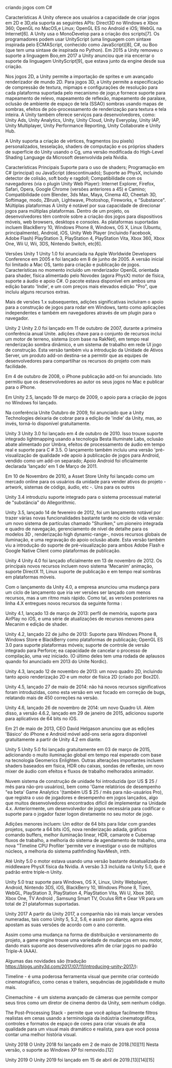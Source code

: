 ﻿criando jogos com C#


Características
A Unity oferece aos usuários a capacidade de criar jogos em 2D e 3D,ela suporta as seguintes APIs: Direct3D no Windows e Xbox 360; OpenGL no MacOS,e Linux; OpenGL ES no Android e iOS; WebGL na Internet[6]. A Unity usa o MonoDevelop para a criação dos scripts[7]. Os programadores podem usar UnityScript (uma linguagem com sintaxe inspirada pelo ECMAScript, conhecido como JavaScript)[8], C#, ou Boo (que tem uma sintaxe de inspirada no Python). Em 2015 a Unity removeu o suporte a linguagem Boo,em 2017 a Unity anunciou que iria encerrar o suporte da linguagem UnityScript[9], que estava junto da engine desde sua criação.

Nos jogos 2D, a Unity permite a importação de sprites e um avançado renderizador de mundo 2D. Para jogos 3D, a Unity permite a especificação de compressão de textura, mipmaps e configurações de resolução para cada plataforma suportada pelo mecanismo de jogo,e fornece suporte para mapeamento de relevo, mapeamento de reflexão, mapeamento de paralaxe, oclusão de ambiente de espaço de tela (SSAO) sombras usando mapas de sombras, efeitos de pós-processamento de renderização para textura e tela inteira. A Unity também oferece serviços para desenvolvedores, como: Unity Ads, Unity Analytics, Unity, Unity Cloud, Unity Everyplay, Unity IAP, Unity Multiplayer, Unity Performance Reporting, Unity Collaborate e Unity Hub.

A Unity suporta a criação de vértices, fragmentos (ou pixels) personalizados, tesselação, shaders de computação e os próprios shaders de superfície do Unity usando o Cg, uma versão modificada do High-Level Shading Language da Microsoft desenvolvida pela Nvidia.

Características Principais
Suporte para o uso de shaders;
Programação em C# (principal) ou JavaScript (descontinuado);
Suporte ao PhysX, incluindo detector de colisão, soft body e ragdoll;
Compatibilidade com os navegadores (via o plugin Unity Web Player): Internet Explorer, Firefox, Safari, Opera, Google Chrome (versões anteriores a 45) e Camino;
Compatibilidade com Blender, 3ds Max, Maya, Cinema 4D, Cheetah 3D, Softimage, modo, ZBrush, Lightwave, Photoshop, Fireworks, e "Substance".
Múltiplas plataformas
A Unity é notável por sua capacidade de direcionar jogos para múltiplas plataformas. Dentro de um projeto, os desenvolvedores têm controle sobre a criação dos jogos para dispositivos móveis, web browsers, desktops e consoles. As plataformas suportadas incluem BlackBerry 10, Windows Phone 8, Windows, OS X, Linux (Ubuntu, principalmente), Android, iOS, Unity Web Player (incluindo Facebook, Adobe Flash) PlayStation 3, PlayStation 4, PlayStation Vita, Xbox 360, Xbox One, Wii U, Wii, 3DS, Nintendo Switch, etc[6].

Versões
Unity 1
Unity 1.0 foi anunciada na Apple Worldwide Developers Conference em 2005 e foi lançado em 8 de junho de 2005. A versão inicial foi limitado a Mac OS, tanto para criação e publicação de jogos. Características no momento incluído um renderizador OpenGL orientada para shader, física alimentado pelo Novodex (agora PhysX) motor de física, suporte a áudio e apoio C#. O pacote estava disponível em ambos uma edição barato 'Indie', e um com preços mais elevados edição "Pro", que incluiu alguns recursos extras.

Mais de versões 1.x subsequentes, adições significativas incluíram o apoio para a construção de jogos para rodar em Windows, tanto como aplicações independentes e também em navegadores através de um plugin para o navegador.

Unity 2
Unity 2.0 foi lançado em 11 de outubro de 2007, durante a primeira conferência anual Unite. adições chave para o conjunto de recursos inclui um motor de terreno, sistema (com base na RakNet), em tempo real renderização sombra dinâmico, e um sistema de trabalho em rede UI jogo de construção. Esta versão também viu a introdução da Unidade de Ativos Server, um produto add-on destina-se a permitir que as equipes de desenvolvedores para compartilhar os recursos do projeto com mais facilidade.

Em 4 de outubro de 2008, o iPhone publicação add-on foi anunciado. Isto permitiu que os desenvolvedores ao autor os seus jogos no Mac e publicar para o iPhone.

Em Unity 2.5, lançado 19 de março de 2009, o apoio para a criação de jogos no Windows foi lançado.

Na conferência Unite Outubro de 2009, foi anunciado que a Unity Technologies deixaria de cobrar para a edição de 'indie' da Unity, mas, ao invés, torná-lo disponível gratuitamente.

Unity 3
Unity 3.0 foi lançado em 4 de outubro de 2010. Isso trouxe suporte integrado lightmapping usando a tecnologia Besta Illuminate Labs, oclusão abate alimentado por Umbra, efeitos de processamento de áudio em tempo real e suporte para C # 3.5. O lançamento também incluiu uma versão 'pré-visualização de qualidade »de apoio à publicação de jogos para Android, vendido como um add-on separado; Apoio Android foi oficialmente declarada 'lançado' em 1 de Março de 2011.

Em 10 de Novembro de 2010, a Asset Store Unity foi lançado como um mercado online para os usuários da unidade para vender ativos do projeto - artwork, sistemas de código, áudio, etc -. Uns para os outros

Unity 3.4 introduziu suporte integrado para o sistema processual material de "substância" do Allegorithmic.

Unity 3.5, lançado 14 de fevereiro de 2012, foi um lançamento notável por trazer várias novas funcionalidades bastante tarde no ciclo de vida versão: um novo sistema de partículas chamado "Shuriken," um pioneiro integrada e quadro de navegação, gerenciamento de nível de detalhe para os modelos 3D , renderização high dynamic-range-, novos recursos globais de iluminação, e uma regravação do apoio oclusão abate. Esta versão também viu a introdução do suporte de pré-visualização para ambos Adobe Flash e Google Native Client como plataformas de publicação.

Unity 4
Unity 4.0 foi lançado oficialmente em 13 de novembro de 2012. Os principais novos recursos incluem novo sistema 'Mecanim' animação, suporte DirectX 11, Linux suporte de publicação e em tempo real sombras em plataformas móveis.

Com o lançamento da Unity 4.0, a empresa anunciou uma mudança para um ciclo de lançamento que iria ver versões ser lançado com menos recursos, mas a um ritmo mais rápido. Como tal, as versões posteriores na linha 4.X entregues novos recursos da seguinte forma :

Unity 4.1, lançado 13 de março de 2013: perfil de memória, suporte para AirPlay no iOS, e uma série de atualizações de recursos menores para Mecanim e edição de shader.

Unity 4.2, lançado 22 de julho de 2013: Suporte para Windows Phone 8, Windows Store e BlackBerry como plataformas de publicação; OpenGL ES 3.0 para suporte plataformas móveis; suporte de controle de versão integrado para Perforce; ea capacidade de cancelar o processo de compilação, uma vez iniciado. (O último deles tem uma rodada de aplausos quando foi anunciado em 2013 do Unite Nordic).

Unity 4.3, lançado 12 de novembro de 2013: um novo quadro 2D, incluindo tanto apoio renderização 2D e um motor de física 2D (criado por Box2D).

Unity 4.5, lançado 27 de maio de 2014: não há novos recursos significativos foram introduzidas, como esta versão em vez focado em correção de bugs, relatando mais de 450 correções na versão.

Unity 4.6, lançado 26 de novembro de 2014: um novo Quadro UI. Além disso, a versão 4.6.2, lançado em 29 de janeiro de 2015, adicionou suporte para aplicativos de 64 bits no iOS.

Em 21 de maio de 2013, CEO David Helgason anunciou que as edições 'Básico' do iPhone e Android móvel add-ons seria agora disponível gratuitamente a partir de Unity 4.2 em diante.

Unity 5
Unity 5.0 foi lançado gratuitamente em 03 de março de 2015, adicionando o muito iluminação global em tempo real esperado com base na tecnologia Geomerics Enlighten. Outras alterações importantes incluem shaders baseados em física, HDR céu caixas, sondas de reflexão, um novo mixer de áudio com efeitos e fluxos de trabalho melhorados animador.

Nuvem sistema de construção de unidade foi introduzida (por US $ 25 / mês para não-pro usuários), bem como 'Game relatórios de desempenho "ea beta' Game Analytics '(também US $ 25 / mês para não-usuários Pro), que registra o uso de jogadores e desempenho em jogos lançados, algo que muitos desenvolvedores encontrados difícil de implementar na Unidade 4.x. Anteriormente, um desenvolvedor de jogos necessária para codificar o suporte para o jogador fazer logon diretamente no seu motor de jogo.

Adições menores incluem: Um editor de 64 bits para lidar com grandes projetos, suporte a 64 bits iOS, nova renderização adiada, gráficos comando buffers, melhor iluminação linear, HDR, camarote e Cubemap fluxos de trabalho, a melhoria do sistema de agendamento de trabalho, uma nova "Timeline CPU Profiler 'permite ver e investigar o uso de múltiplos núcleos, a melhoria do sistema pathfinding NavMesh, intth.

Até Unity 5.0 o motor estava usando uma versão bastante desatualizada do middleware PhysX física da Nvidia. A versão 3.3 incluída na Unity 5.0, que é padrão entre triple-n Unity.

Unity 5.0 traz suporte para Windows, OS X, Linux, Unity Webplayer, Android, Nintendo 3DS, iOS, BlackBerry 10, Windows Phone 8, Tizen, WebGL, PlayStation 3, PlayStation 4, PlayStation Vita, Wii U, Xbox 360, Xbox One, TV Android , Samsung Smart TV, Oculus Rift e Gear VR para um total de 21 plataformas suportadas.

Unity 2017
A partir da Unity 2017, a companhia não irá mais lançar versões numeradas, tais como Unity 5, 5.2, 5.6, e assim por diante, agora eles apostam as suas versões de acordo com o ano corrente.

Assim como uma mudança na forma de distribuição e versionamento do projeto, a game engine trouxe uma variedade de mudanças em seu motor, dando mais suporte aos desenvolvedores afim de criar jogos no padrão Triple-A (AAA).

Algumas das novidades são (tradução https://blogs.unity3d.com/2017/07/11/introducing-unity-2017/):

Timeline - é uma poderosa ferramenta visual que permite criar conteúdo cinematográfico, como cenas e trailers, sequências de jogabilidade e muito mais.

Cinemachine - é um sistema avançado de câmeras que permite compor seus tiros como um diretor de cinema dentro da Unity, sem nenhum código.

The Post-Processing Stack - permite que você aplique facilmente filtros realistas em cenas usando a terminologia da indústria cinematográfica, controles e formatos de espaço de cores para criar visuais de alta qualidade para um visual mais dramático e realista, para que você possa contar uma melhor história visual.

Unity 2018
O Unity 2018 foi lançado em 2 de maio de 2018.[10][11] Nesta versão, o suporte ao Windows XP foi removido.[12]

Unity 2019
O Unity 2019 foi lançado em 15 de abril de 2019.[13][14][15]